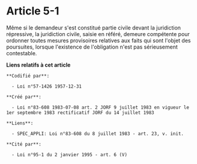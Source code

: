 # Article 5-1

Même si le demandeur s'est constitué partie civile devant la juridiction répressive, la juridiction civile, saisie en référé,
demeure compétente pour ordonner toutes mesures provisoires relatives aux faits qui sont l'objet des poursuites, lorsque
l'existence de l'obligation n'est pas sérieusement contestable.

**Liens relatifs à cet article**

	**Codifié par**:

	  - Loi n°57-1426 1957-12-31

	**Créé par**:

	  - Loi n°83-608 1983-07-08 art. 2 JORF 9 juillet 1983 en vigueur le 1er septembre 1983 rectificatif JORF du 14 juillet 1983

	**Liens**:

	  - SPEC_APPLI: Loi n°83-608 du 8 juillet 1983 - art. 23, v. init.

	**Cité par**:

	  - Loi n°95-1 du 2 janvier 1995 - art. 6 (V)
